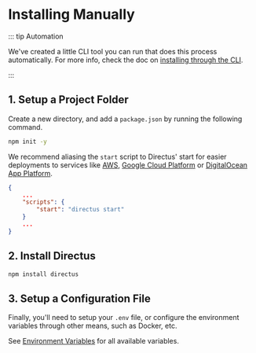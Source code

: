 # Installing Manually

::: tip Automation

We've created a little CLI tool you can run that does this process automatically. For more info, check the doc on
[installing through the CLI](/self-hosted/installation/cli/).

:::

## 1. Setup a Project Folder

Create a new directory, and add a `package.json` by running the following command.

```bash
npm init -y
```

We recommend aliasing the `start` script to Directus' start for easier deployments to services like
[AWS](/self-hosted/installation/aws/), [Google Cloud Platform](/self-hosted/installation/gcp) or
[DigitalOcean App Platform](/self-hosted/installation/digitalocean-app-platform/).

```json
{
	...
	"scripts": {
		"start": "directus start"
	}
	...
}
```

## 2. Install Directus

```bash
npm install directus
```

## 3. Setup a Configuration File

Finally, you'll need to setup your `.env` file, or configure the environment variables through other means, such as
Docker, etc.

See [Environment Variables](/configuration/config-options/#general) for all available variables.
